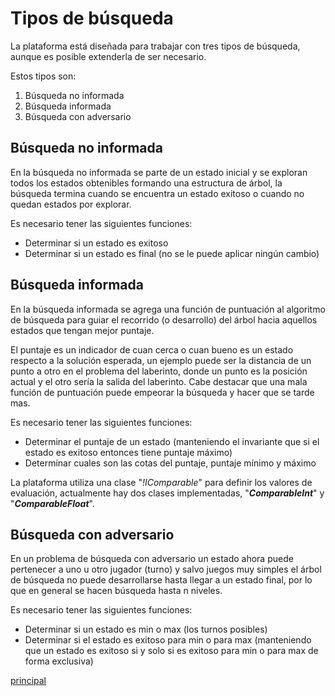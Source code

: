 # **Tipos de búsqueda** #

La plataforma está diseñada para trabajar con tres tipos de búsqueda, aunque es posible extenderla de ser necesario.

Estos tipos son:

  1. Búsqueda no informada
  1. Búsqueda informada
  1. Búsqueda con adversario

## **Búsqueda no informada** ##

En la búsqueda no informada se parte de un estado inicial y se exploran todos los estados obtenibles formando una estructura de árbol, la búsqueda termina cuando se encuentra un estado exitoso o cuando no quedan estados por explorar.

Es necesario tener las siguientes funciones:
  * Determinar si un estado es exitoso
  * Determinar si un estado es final (no se le puede aplicar ningún cambio)

## **Búsqueda informada** ##

En la búsqueda informada se agrega una función de puntuación al algoritmo de búsqueda para guiar el recorrido (o desarrollo) del árbol hacia aquellos estados que tengan mejor puntaje.

El puntaje es un indicador de cuan cerca o cuan bueno es un estado respecto a la solución esperada, un ejemplo puede ser la distancia de un punto a otro en el problema del laberinto, donde un punto es la posición actual y el otro sería la salida del laberinto. Cabe destacar que una mala función de puntuación puede empeorar la búsqueda y hacer que se tarde mas.

Es necesario tener las siguientes funciones:
  * Determinar el puntaje de un estado (manteniendo el invariante que si el estado es exitoso entonces tiene puntaje máximo)
  * Determinar cuales son las cotas del puntaje, puntaje mínimo y máximo

La plataforma utiliza una clase "_!IComparable_" para definir los valores de evaluación, actualmente hay dos clases implementadas, "_**ComparableInt**_" y "_**ComparableFloat**_".

## **Búsqueda con adversario** ##

En un problema de búsqueda con adversario un estado ahora puede pertenecer a uno u otro jugador (turno) y salvo juegos muy simples el árbol de búsqueda no puede desarrollarse hasta llegar a un estado final, por lo que en general se hacen búsqueda hasta n niveles.

Es necesario tener las siguientes funciones:
  * Determinar si un estado es min o max (los turnos posibles)
  * Determinar si el estado es exitoso para min o para max (manteniendo que un estado es exitoso si y solo si es exitoso para min o para max de forma exclusiva)

[principal](garoe_wiki.md)